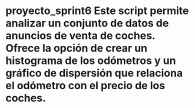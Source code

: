 # proyecto_sprint6 Este script permite analizar un conjunto de datos de anuncios de venta de coches. Ofrece la opción de crear un histograma de los odómetros y un gráfico de dispersión que relaciona el odómetro con el precio de los coches.
